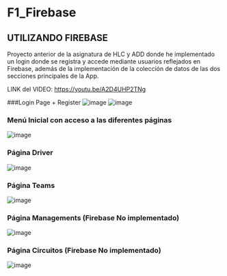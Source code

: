 # F1_Firebase
## UTILIZANDO FIREBASE
Proyecto anterior de la asignatura de HLC y ADD donde he implementado un login donde se registra y accede mediante usuarios reflejados en Firebase, además de la implementación de la colección de datos de las dos secciones principales de la App.

LINK del VIDEO: https://youtu.be/A2D4UHP2TNg

###Login Page + Register
![image](https://user-images.githubusercontent.com/91873665/224577028-18353448-12fe-4fcd-8ba0-c77b8140fdfa.png)
![image](https://user-images.githubusercontent.com/91873665/224577044-dd4439e6-8fa9-40d6-8e70-59f12aa43e41.png)

### Menú Inicial con acceso a las diferentes páginas
![image](https://user-images.githubusercontent.com/91873665/224577143-0e2ca3fa-b261-40f0-b060-44e9642e18e5.png)

### Página Driver
![image](https://user-images.githubusercontent.com/91873665/224577173-d67d6d88-c78b-49fc-a701-8ba2d8a5067e.png)

### Página Teams
![image](https://user-images.githubusercontent.com/91873665/224577230-81b04ec3-15b9-4991-8500-30c2300e065b.png)

### Página Managements (Firebase No implementado)
![image](https://user-images.githubusercontent.com/91873665/224577253-c186e2e3-98e3-41ed-9c5b-c7e82bf8f8cb.png)

### Página Circuitos (Firebase No implementado)
![image](https://user-images.githubusercontent.com/91873665/224577271-19209e8b-365b-4ef2-806c-3922218444f9.png)


